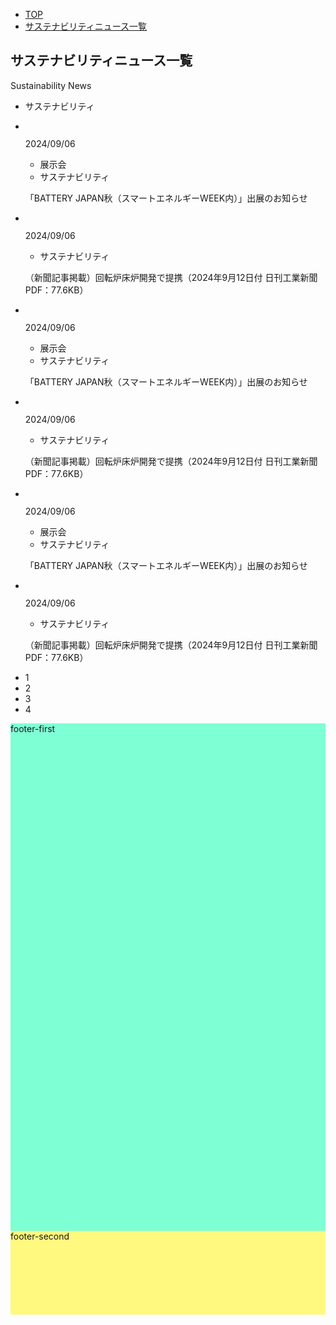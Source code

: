 <!-- サステナビリティ一般一覧ページ -->
<?php

/**
 * Template Name: newslist-sustainability
 * Description: This is the template
 */

get_header('product');
?>
<main>
    <div class="l-breadcrumbs c-pdlr--wide">
        <ul>
            <li><a href="<?php echo esc_url(home_url('/')); ?>">TOP</a></li>
            <li><a href="<?php echo esc_url(home_url('/newslist-sustainability')); ?>">サステナビリティニュース一覧</a></li>
        </ul>
    </div>
    <div class="l-title--page c-pdlr--wide">
        <h2 class="c-pagetitle-h2">サステナビリティニュース一覧</h2>
    </div>
    <div class="l-image--page c-pdlr--wide">
        <div class="c-overlay-image--page"></div>
        <p class="c-imagetitle"><span class="c-imagetitle--l">Sustainability N</span>ews</p>
    </div>
    <!-- news -->
    <section class="l-news c-malr--wide c-pdlr--morewide c-pdb--s">
        <div>
            <ul>
                <li>サステナビリティ</li>
            </ul>
        </div>
    </section>
    <section class="l-newslist">
        <ul>
            <li class="l-news-wrapper">
                <img src="../wp-content/uploads/assets/images/img_11.jpg" alt="">
                <div class="l-news-wrapper--txt">
                    <div class="l-news-wrapper--txt-first">
                        <p class="c-news-date">2024/09/06</p>
                        <ul>
                            <li>展示会</li>
                            <li>サステナビリティ</li>
                        </ul>
                    </div>
                    <div class="l-news-wrapper--txt-second">
                        <p class="textoverm">「BATTERY JAPAN秋（スマートエネルギーWEEK内）」出展のお知らせ</p>
                    </div>
                </div>
            </li>
            <li class="l-news-wrapper">
                <img src="../wp-content/uploads/assets/images/img_13.jpg" alt="">
                <div class="l-news-wrapper--txt">
                    <div class="l-news-wrapper--txt-first">
                        <p class="c-news-date">2024/09/06</p>
                        <ul>
                            <li>サステナビリティ</li>
                        </ul>
                    </div>
                    <div class="l-news-wrapper--txt-second">
                        <p class="textoverm">（新聞記事掲載）回転炉床炉開発で提携（2024年9月12日付 日刊工業新聞 PDF：77.6KB）</p>
                    </div>
                </div>
            </li>
            <li class="l-news-wrapper">
                <img src="../wp-content/uploads/assets/images/img_01.jpg" alt="">
                <div class="l-news-wrapper--txt">
                    <div class="l-news-wrapper--txt-first">
                        <p class="c-news-date">2024/09/06</p>
                        <ul>
                            <li>展示会</li>
                            <li>サステナビリティ</li>
                        </ul>
                    </div>
                    <div class="l-news-wrapper--txt-second">
                        <p class="textoverm">「BATTERY JAPAN秋（スマートエネルギーWEEK内）」出展のお知らせ</p>
                    </div>
                </div>
            </li>
            <li class="l-news-wrapper">
                <img src="../wp-content/uploads/assets/images/img_13.jpg" alt="">
                <div class="l-news-wrapper--txt">
                    <div class="l-news-wrapper--txt-first">
                        <p class="c-news-date">2024/09/06</p>
                        <ul>
                            <li>サステナビリティ</li>
                        </ul>
                    </div>
                    <div class="l-news-wrapper--txt-second">
                        <p class="textoverm">（新聞記事掲載）回転炉床炉開発で提携（2024年9月12日付 日刊工業新聞 PDF：77.6KB）</p>
                    </div>
                </div>
            </li>
            <li class="l-news-wrapper">
                <img src="../wp-content/uploads/assets/images/img_11.jpg" alt="">
                <div class="l-news-wrapper--txt">
                    <div class="l-news-wrapper--txt-first">
                        <p class="c-news-date">2024/09/06</p>
                        <ul>
                            <li>展示会</li>
                            <li>サステナビリティ</li>
                        </ul>
                    </div>
                    <div class="l-news-wrapper--txt-second">
                        <p class="textoverm">「BATTERY JAPAN秋（スマートエネルギーWEEK内）」出展のお知らせ</p>
                    </div>
                </div>
            </li>
            <li class="l-news-wrapper">
                <img src="../wp-content/uploads/assets/images/img_01.jpg" alt="">
                <div class="l-news-wrapper--txt">
                    <div class="l-news-wrapper--txt-first">
                        <p class="c-news-date">2024/09/06</p>
                        <ul>
                            <li>サステナビリティ</li>
                        </ul>
                    </div>
                    <div class="l-news-wrapper--txt-second">
                        <p class="textoverm">（新聞記事掲載）回転炉床炉開発で提携（2024年9月12日付 日刊工業新聞 PDF：77.6KB）</p>
                    </div>
                </div>
            </li>
        </ul>
        <div class="l-pagenation">
            <ul>
                <li>1</li>
                <li>2</li>
                <li>3</li>
                <li>4</li>
            </ul>
        </div>
    </section>
</main>
<!-- footer -->
<footer style="height: 400px; background-color: bisque;">
    <section style="background-color: aquamarine; height: 812px;">footer-first</section>
    <section style="background-color: rgb(255, 249, 127); height: 134px;">footer-second</section>
</footer>
<script src="https://cdnjs.cloudflare.com/ajax/libs/gsap/3.11.5/gsap.min.js"></script>
<script>
    const maxLength = 30;
    const textOverM = document.querySelectorAll('.textoverm');
    textOverM.forEach((element) => {
        if (element.textContent.length > maxLength) {
            element.textContent = element.textContent.slice(0, maxLength) + '...';
        }
    });
</script>
</body>

</html>